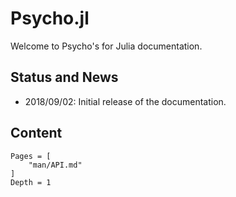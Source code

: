 # Psycho.jl

Welcome to Psycho's for Julia documentation.

## Status and News

- 2018/09/02: Initial release of the documentation.


## Content

```@contents
Pages = [
    "man/API.md"
]
Depth = 1
```
